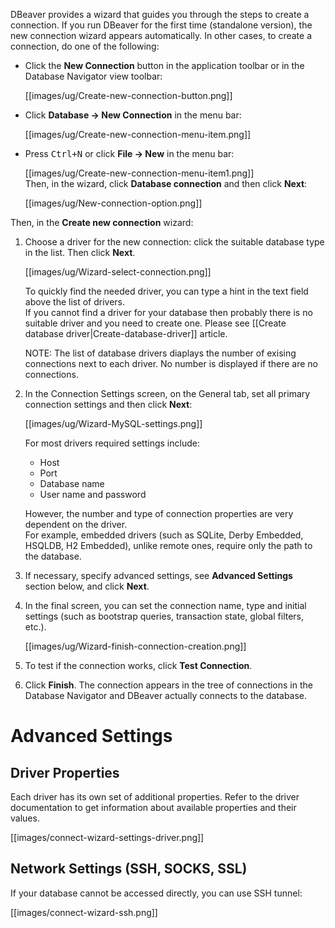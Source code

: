 DBeaver provides a wizard that guides you through the steps to create a connection.
If you run DBeaver for the first time (standalone version), the new connection wizard appears automatically.
In other cases, to create a connection, do one of the following:
* Click the **New Connection** button in the application toolbar or in the Database Navigator view toolbar:

  [[images/ug/Create-new-connection-button.png]]

* Click **Database -> New Connection** in the menu bar:

  [[images/ug/Create-new-connection-menu-item.png]]

* Press <kbd>Ctrl+N</kbd> or click **File -> New** in the menu bar:

  [[images/ug/Create-new-connection-menu-item1.png]]  
  Then, in the wizard, click **Database connection** and then click **Next**:

  [[images/ug/New-connection-option.png]]

Then, in the **Create new connection** wizard:
1. Choose a driver for the new connection: click the suitable database type in the list. Then click **Next**.
   
   [[images/ug/Wizard-select-connection.png]]  

   To quickly find the needed driver, you can type a hint in the text field above the list of drivers.  
   If you cannot find a driver for your database then probably there is no suitable driver and you need to create one. Please see [[Create database driver|Create-database-driver]] article.  

   NOTE: The list of database drivers diaplays the number of exising connections next to each driver. No number is displayed if there are no connections.

2. In the Connection Settings screen, on the General tab, set all primary connection settings and then click **Next**:

   [[images/ug/Wizard-MySQL-settings.png]]  

   For most drivers required settings include:   
   - Host  
   - Port  
   - Database name  
   - User name and password  

   However, the number and type of connection properties are very dependent on the driver.  
   For example, embedded drivers (such as SQLite, Derby Embedded, HSQLDB, H2 Embedded), unlike remote ones, require only the path to the database. 

3. If necessary, specify advanced settings, see **Advanced Settings** section below, and click **Next**.
4. In the final screen, you can set the connection name, type and initial settings (such as bootstrap queries, transaction state, global filters, etc.).

   [[images/ug/Wizard-finish-connection-creation.png]] 

5. To test if the connection works, click **Test Connection**.
6. Click **Finish**. The connection appears in the tree of connections in the Database Navigator and DBeaver actually connects to the database.

 

# Advanced Settings
## Driver Properties
Each driver has its own set of additional properties. Refer to the driver documentation to get information about available properties and their values. 
 
[[images/connect-wizard-settings-driver.png]]  

## Network Settings (SSH, SOCKS, SSL)
If your database cannot be accessed directly, you can use SSH tunnel:

[[images/connect-wizard-ssh.png]]  
